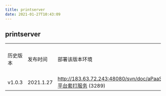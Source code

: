 ```yaml
---
title: printserver
date: 2021-01-27T10:43:09
---
```


## printserver

||||||
|---|---|---|---|---|
|历史版本|发布时间|部署该版本环境|下载路径|服务说明|
|v1.0.3|2021.1.27|http://183.63.72.243:48080/svn/doc/aPaaS/projects/apaas平台套打服务 (3289)||